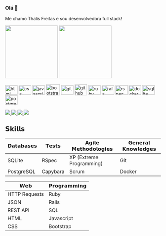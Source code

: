 ### Olá 👋

Me chamo Thalis Freitas e sou desenvolvedora full stack!

<div>
  <img height="170" src="https://github-readme-stats-sigma-five.vercel.app/api?username=thalis-freitas&show_icons=true&theme=dark&include_all_commits=true&count_private=true">
  <img height="170" src="https://github-readme-stats.vercel.app/api/top-langs/?username=thalis-freitas&layout=compact&langs_count=10&theme=dark">
</div>

<br>

<div style="display: inline_block">
  <img width="40" height="30" align="center" alt="html" src="https://cdn.jsdelivr.net/gh/devicons/devicon/icons/html5/html5-original.svg" />
  <img width="40" height="30" align="center" alt="css" src="https://cdn.jsdelivr.net/gh/devicons/devicon/icons/css3/css3-original.svg" />
  <img width="40" height="30" align="center" alt="javascript" src="https://cdn.jsdelivr.net/gh/devicons/devicon/icons/javascript/javascript-original.svg" />
  <img width="45" height="35" align="center" alt="bootstrap" src="https://cdn.jsdelivr.net/gh/devicons/devicon/icons/bootstrap/bootstrap-original.svg" />
  <img width="40" height="30" align="center" alt="git" src="https://cdn.jsdelivr.net/gh/devicons/devicon/icons/git/git-original.svg" />
  <img width="40" height="35" align="center" alt="github" src="https://cdn.jsdelivr.net/gh/devicons/devicon/icons/github/github-original.svg" />
  <img width="40" height="30" align="center" alt="ruby" src="https://cdn.jsdelivr.net/gh/devicons/devicon/icons/ruby/ruby-original.svg" />
  <img width="40" height="30" align="center" alt="rails" src="https://cdn.jsdelivr.net/gh/devicons/devicon/icons/rails/rails-plain.svg" />
  <img width="40" height="30" align="center" alt="rspec" src="https://cdn.jsdelivr.net/gh/devicons/devicon/icons/rspec/rspec-original.svg" />
  <img width="40" height="30" align="center" alt="docker" src="https://cdn.jsdelivr.net/gh/devicons/devicon/icons/docker/docker-plain.svg" />
  <img width="40" height="30" align="center" alt="sqlite" src="https://cdn.jsdelivr.net/gh/devicons/devicon/icons/sqlite/sqlite-original.svg" />
  <img width="40" height="30" align="center" alt="postgres" src="https://cdn.jsdelivr.net/gh/devicons/devicon/icons/postgresql/postgresql-original.svg" />
</div>

<br>

<div>
  <a href="https://www.linkedin.com/in/thalis-freitas-b65047140/" target="blank">
    <img src="https://img.shields.io/badge/LinkedIn-0077B5?style=for-the-badge&logo=linkedin&logoColor=white" target="blank">
  </a>
  <a href=mailto:"ofthalis@gmail.com">
    <img src="https://img.shields.io/badge/Gmail-D14836?style=for-the-badge&logo=gmail&logoColor=white">
  </a>
  <a href="https://wa.me/+5571992540715" target="blank">
    <img src="https://img.shields.io/badge/WhatsApp-25D366?style=for-the-badge&logo=whatsapp&logoColor=white" target="blank">
  </a>
  <a href="https://www.instagram.com/thalisfreitas/" target="blank">
    <img src="https://img.shields.io/badge/Instagram-E4405F?style=for-the-badge&logo=instagram&logoColor=white" target="blank">
  </a>
</div>

## **𝗦𝗸𝗶𝗹𝗹𝘀**

| **𝗗𝗮𝘁𝗮𝗯𝗮𝘀𝗲𝘀** | **𝗧𝗲𝘀𝘁𝘀** | **𝗔𝗴𝗶𝗹𝗲 𝗠𝗲𝘁𝗵𝗼𝗱𝗼𝗹𝗼𝗴𝗶𝗲𝘀** | **𝗚𝗲𝗻𝗲𝗿𝗮𝗹 𝗞𝗻𝗼𝘄𝗹𝗲𝗱𝗴𝗲𝘀** |
| ------- | -------- | ------- | -------- |
| SQLite | RSpec | XP (Extreme Programming) | Git |
| PostgreSQL | Capybara | Scrum | Docker |

| **𝗪𝗲𝗯** | **𝗣𝗿𝗼𝗴𝗿𝗮𝗺𝗺𝗶𝗻𝗴** |
| ------- | -------- |
| HTTP Requests͏͏͏͏ | Ruby |
| JSON | Rails |
| REST API | SQL |
| HTML | Javascript |
| CSS | Bootstrap |

